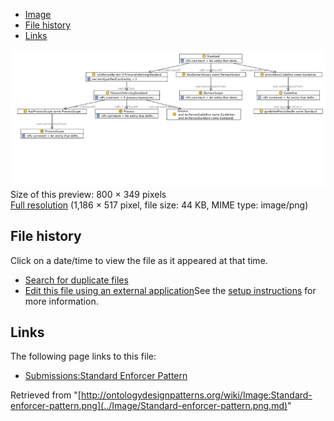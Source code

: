 * [Image](../Image/Standard-enforcer-pattern.png.md#file)
* [File history](../Image/Standard-enforcer-pattern.png.md#filehistory)
* [Links](../Image/Standard-enforcer-pattern.png.md#filelinks)

[![Image:Standard-enforcer-pattern.png](../images/thumb/d/df/Standard-enforcer-pattern.png/800px-Standard-enforcer-pattern.png)](../../images/d/df/Standard-enforcer-pattern.png)  
Size of this preview: 800 × 349 pixels  
[Full resolution](../../images/d/df/Standard-enforcer-pattern.png)‎ (1,186 × 517 pixel, file size: 44 KB, MIME type: image/png)

## File history

Click on a date/time to view the file as it appeared at that time.



  
* [Search for duplicate files](http://ontologydesignpatterns.org/wiki/Special:FileDuplicateSearch/Standard-enforcer-pattern.png "Special:FileDuplicateSearch/Standard-enforcer-pattern.png")
* [Edit this file using an external application](http://ontologydesignpatterns.org/wiki/index.php?title=Image:Standard-enforcer-pattern.png&action=edit&externaledit=true&mode=file "Image:Standard-enforcer-pattern.png")See the [setup instructions](http://www.mediawiki.org/wiki/Manual:External_editors "http://www.mediawiki.org/wiki/Manual:External_editors") for more information.

## Links



The following page links to this file:


* [Submissions:Standard Enforcer Pattern](../Submissions/Standard_Enforcer_Pattern.md "Submissions:Standard Enforcer Pattern")


Retrieved from "[http://ontologydesignpatterns.org/wiki/Image:Standard-enforcer-pattern.png](../Image/Standard-enforcer-pattern.png.md)"